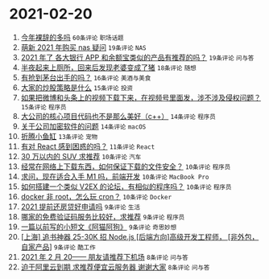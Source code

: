 # 2021-02-20

1. [今年裸辞的多吗](https://www.v2ex.com/t/754455) `60条评论` `职场话题`
1. [萌新 2021 年购买 nas 疑问](https://www.v2ex.com/t/754464) `19条评论` `NAS`
1. [2021 年了 各大银行 APP 和余额宝类似的产品有推荐的吗？](https://www.v2ex.com/t/754463) `19条评论` `问与答`
1. [半夜起来上厕所，回来后发现老婆变成了猪](https://www.v2ex.com/t/754441) `18条评论` `随想`
1. [有抢到茅台出手的吗？](https://www.v2ex.com/t/754466) `16条评论` `美酒与美食`
1. [大家的炒股策略是什么](https://www.v2ex.com/t/754509) `15条评论` `投资`
1. [如果把微博和头条上的视频下载下来，在视频号里面发，涉不涉及侵权问题？](https://www.v2ex.com/t/754467) `15条评论` `程序员`
1. [大公司的核心项目代码也不是那么美好（c++）](https://www.v2ex.com/t/754480) `14条评论` `程序员`
1. [关于公司加密软件的问题](https://www.v2ex.com/t/754459) `14条评论` `macOS`
1. [折腾小鱼缸](https://www.v2ex.com/t/754483) `13条评论` `宠物`
1. [有对 React 感到困惑的吗？](https://www.v2ex.com/t/754501) `11条评论` `React`
1. [30 万以内的 SUV 求推荐](https://www.v2ex.com/t/754523) `10条评论` `汽车`
1. [经常在网络上下载东西，如何保证下载的文件安全？](https://www.v2ex.com/t/754514) `10条评论` `程序员`
1. [求问，现在适合入手 M1 吗，前端开发](https://www.v2ex.com/t/754498) `10条评论` `MacBook Pro`
1. [如何搭建一个类似 V2EX 的论坛，有相似的程序吗？](https://www.v2ex.com/t/754453) `10条评论` `程序员`
1. [docker 非 root，怎么玩 cron？](https://www.v2ex.com/t/754450) `10条评论` `Docker`
1. [2021 提前还房贷好申请吗](https://www.v2ex.com/t/754491) `9条评论` `生活`
1. [哪家的免费验证码服务比较好，求推荐](https://www.v2ex.com/t/754485) `9条评论` `程序员`
1. [一篇以前写的小短文《阿猫阿狗》](https://www.v2ex.com/t/754473) `9条评论` `奇思妙想`
1. [[上海] 追书神器 25-30K 招 Node.js [后端方向]高级开发工程师， [非外包，自家产品]](https://www.v2ex.com/t/754449) `9条评论` `酷工作`
1. [2021 年 2 月 20—— 朋友请推荐下机场](https://www.v2ex.com/t/754512) `8条评论` `问与答`
1. [迫于阿里云到期 求推荐便宜云服务器 谢谢大家](https://www.v2ex.com/t/754494) `8条评论` `问与答`
